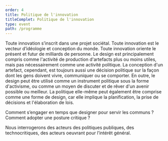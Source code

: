 ```yaml
---
order: 4
title: Politique de l'innovation
titleComplet: Politique de l'innovation
type: event
path: /programme
---
```


Toute innovation s’inscrit dans une projet sociétal. Toute innovation est le vecteur d’idéologie et conception du monde. Toute innovation oriente le présent et futur de milliards de personne. Le design est principalement compris comme l'activité de production d'artefacts plus ou moins utiles, mais pas nécessairement comme une activité politique. La conception d'un artefact, cependant, est toujours aussi une décision politique sur la façon dont les gens doivent vivre, communiquer ou se comporter. En outre, le design peut être utilisé comme un instrument politique sous la forme d'activisme, ou comme un moyen de discuter et de rêver d'un avenir possible ou meilleur. La politique elle-même peut également être comprise comme une forme de design, car elle implique la planification, la prise de décisions et l'élaboration de lois.

Comment s’engager en temps que designer pour servir les communs ? Comment adopter une posture critique ?

Nous interrogerons des acteurs des politiques publiques, des technocritiques, des acteurs oeuvrant pour l’intérêt général.
